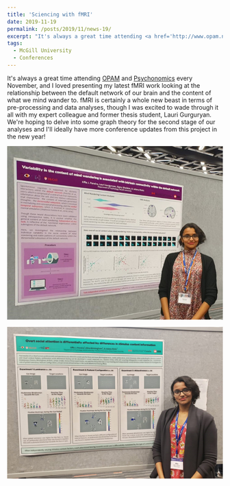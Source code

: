 ```yaml
---
title: 'Sciencing with fMRI'
date: 2019-11-19
permalink: /posts/2019/11/news-19/
excerpt: "It's always a great time attending <a href='http://www.opam.net/' target='_blank'>OPAM</a> and <a href='https://www.psychonomic.org/page/meetings' target='_blank'>Psychonomics</a> every November, and I loved presenting my latest fMRI work looking at the relationship between the default network of our brain and the content of what we mind wander to. fMRI is certainly a whole new beast in terms of pre-processing and data analyses, though I was excited to wade through it all with my expert colleague and former thesis student, Lauri Gurguryan. We're hoping to delve into some graph theory for the second stage of our analyses and I'll ideally have more conference updates from this project in the new year!<br><br><img src='/images/posts/2019_11_OPAM.jpg'><br><br><img src='/images/posts/2019_11_PS.jpg'><br><br>"
tags:
  - McGill University
  - Conferences
---
```


It's always a great time attending [OPAM](http://www.opam.net/) and [Psychonomics](https://www.psychonomic.org/page/meetings) every November, and I loved presenting my latest fMRI work looking at the relationship between the default network of our brain and the content of what we mind wander to. fMRI is certainly a whole new beast in terms of pre-processing and data analyses, though I was excited to wade through it all with my expert colleague and former thesis student, Lauri Gurguryan. We're hoping to delve into some graph theory for the second stage of our analyses and I'll ideally have more conference updates from this project in the new year!

![internal](/images/posts/2019_11_OPAM.jpg)

![internal](/images/posts/2019_11_PS.jpg)